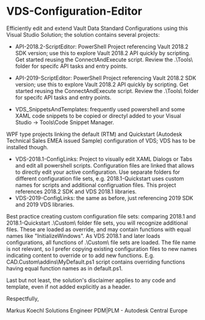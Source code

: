 # VDS-Configuration-Editor

Efficiently edit and extend Vault Data Standard Configurations using this Visual Studio Solution; the solution contains several projects:
- API-2018.2-ScriptEditor: PowerShell Project referencing Vault 2018.2 SDK version; use this to explore Vault 2018.2 API quickly by scripting.
	Get started reusing the ConnectAndExecute script. Review the .\Tools\ folder for specifc API tasks and entry points.

- API-2019-ScriptEditor: PowerShell Project referencing Vault 2018.2 SDK version; use this to explore Vault 2018.2 API quickly by scripting.
	Get started reusing the ConnectAndExecute script. Review the .\Tools\ folder for specifc API tasks and entry points.

- VDS_SnippetsAndTemplates: frequently used powershell and some XAML code snippets to be copied or directyl added to your 
	Visual Studio -> Tools\Code Snippet Manager.

WPF type projects linking the default (RTM) and Quickstart (Autodesk Technical Sales EMEA issued Sample) configuration of VDS; 
	VDS has to be installed though. 
- VDS-2018.1-ConfigLinks: Project to visually edit XAML Dialogs or Tabs and edit all powershell scripts. Configuration files are linked that
	allows to directly edit your active configuration. Use separate folders for different configuration file sets, e.g. 2018.1-Quickstart uses
	custom names for scripts and additional configruation files. This project references 2018.2 SDK and VDS 2018.1 libraries.
- VDS-2019-ConfigLinks: the same as before, just referencing 2019 SDK and 2019 VDS libraries.

Best practice creating custom configuration file sets: comparing 2018.1 and 2018.1-Quickstart .\Custom\ folder file sets, you will recognize additional files.
	These are loaded as override, and may contain functions with equal names like "InitializeWindows". As VDS 2018.1 and later loads configurations, 
	all functions of .\Custom\ file sets are loaded. The file name is not relevant, so I prefer copying existing configuration files to new names indicating
	content to override or to add new functions. E.g. CAD.Custom\addins\MyDefault.ps1 script contains overriding functions having equal function names as in 
	default.ps1. 

Last but not least, the solution's disclaimer applies to any code and template, even if not added explicitly as a header.

Respectfully,

Markus Koechl
Solutions Engineer PDM|PLM - Autodesk Central Europe
